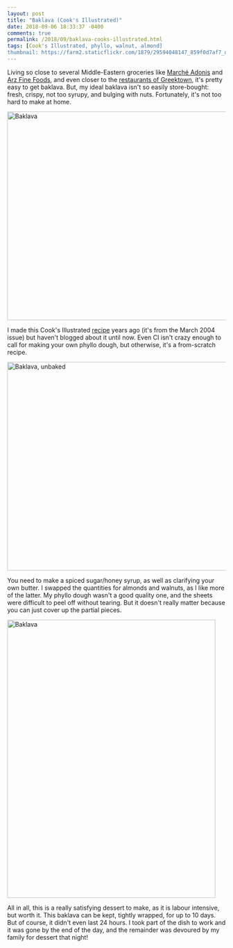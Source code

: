 ```yaml
---
layout: post
title: "Baklava (Cook's Illustrated)"
date: 2018-09-06 18:33:37 -0400
comments: true
permalink: /2018/09/baklava-cooks-illustrated.html
tags: [Cook's Illustrated, phyllo, walnut, almond]
thumbnail: https://farm2.staticflickr.com/1879/29594048147_859f0d7af7_q.jpg
---
```


Living so close to several Middle-Eastern groceries like [Marché
Adonis](http://groupeadonis.ca/en/ontario/) and [Arz Fine
Foods](https://arzfinefoods.com/), and even closer to the [restaurants
of
Greektown](http://greektowntoronto.com/business-directory-2/restaurants-bars-cafes-retail-food/),
it's pretty easy to get baklava. But, my ideal baklava isn't so
easily store-bought: fresh, crispy, not too syrupy, and bulging
with nuts. Fortunately, it's not too hard to make at home.

<a data-flickr-embed="true"  href="https://www.flickr.com/photos/gnuf/42722681100/in/photostream/" title="Baklava"><img src="https://farm2.staticflickr.com/1873/42722681100_75fd266734_z.jpg" width="640" height="480" alt="Baklava"></a><script async src="//embedr.flickr.com/assets/client-code.js" charset="utf-8"></script>

I made this Cook's Illustrated
[recipe](https://lisapardokitchen.blogspot.com/2007/09/searching-for-baklava.html)
years ago (it's from the March 2004 issue) but haven't blogged about
it until now. Even CI isn't crazy enough to call for making your own phyllo dough,
but otherwise, it's a from-scratch recipe.

<a data-flickr-embed="true"  href="https://www.flickr.com/photos/gnuf/43813881694/in/photostream/" title="Baklava, unbaked"><img src="https://farm2.staticflickr.com/1889/43813881694_4ba094b075_z.jpg" width="640" height="480" alt="Baklava, unbaked"></a><script async src="//embedr.flickr.com/assets/client-code.js" charset="utf-8"></script>

You need to make a spiced sugar/honey syrup, as well as clarifying your own butter. 
I swapped the quantities for almonds and walnuts, as I like more of the latter.
My phyllo dough wasn't a good quality one, and the sheets were difficult to peel
off without tearing. But it doesn't really matter because you can just cover up
the partial pieces.

<a data-flickr-embed="true"  href="https://www.flickr.com/photos/gnuf/29594048147/in/photostream/" title="Baklava"><img src="https://farm2.staticflickr.com/1879/29594048147_859f0d7af7_z.jpg" width="480" height="640" alt="Baklava"></a><script async src="//embedr.flickr.com/assets/client-code.js" charset="utf-8"></script>

All in all, this is a really satisfying dessert to make, as it is
labour intensive, but worth it. This baklava can be kept, tightly
wrapped, for up to 10 days. But of course, it didn't even last 24
hours. I took part of the dish to work and it was gone by the end
of the day, and the remainder was devoured by my family for dessert
that night!

